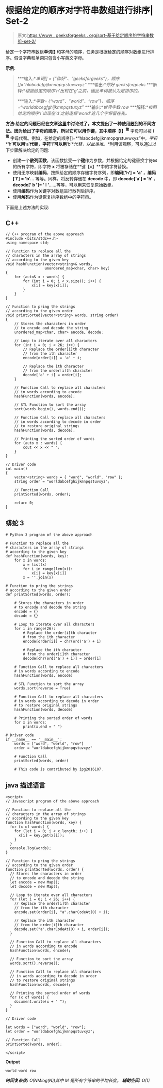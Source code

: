 # 根据给定的顺序对字符串数组进行排序| Set-2

> 原文:[https://www . geeksforgeeks . org/sort-基于给定顺序的字符串数组-set-2/](https://www.geeksforgeeks.org/sort-an-array-of-strings-based-on-the-given-order-set-2/)

给定一个字符串数组**单词[]** 和字母的顺序，任务是根据给定的顺序对数组进行排序。假设字典和单词只包含小写英文字母。

**示例:**

> ***输入:**单词[] = {“你好”、“geeksforgeeks”}，顺序[]=“hlabcdefgijkmnopqrstuvwxyz”*
> ***输出:**你好 geeksforgeeks*
> ***解释:**根据给定的顺序‘h’出现在‘g’之前，因此单词被认为是排序的。*
> 
> ***输入:**字数= {“word”、“world”、“row”}，顺序=“worldabcegfghijkmnpqstuxyz”*
> ***输出:**世界字数 row*
> ***解释:**按照给定的顺序‘l’出现在‘d’之前遂将‘world’这几个字保留在先。*

**方法:**给定的问题已经在文章[这里](https://www.geeksforgeeks.org/sort-an-array-of-strings-based-on-the-given-order/)中讨论过了。本文提出了一种使用[散列](https://www.geeksforgeeks.org/hashing-data-structure/)的不同方法。因为给出了字母的顺序，所以它可以用作键，其中**顺序【I】<sup>第</sup>** 字母可以被 **i <sup>第</sup>** 字母代替。例如，在给定的顺序[]=*“hlabcdefgijknmopqrstuvwxyz”中，*字符**‘h’**可以用**‘a’**代替，字符**‘l’**可以用**‘b’**代替，以此类推*。*利用该观察，可以通过以下步骤解决给定的问题:

*   创建一个**散列函数**，该函数接受一个**键**作为参数，并根据给定的键替换字符串的所有字符，即字符 **x** 将被存储在**键【x】**中的字符替换。
*   使用无序映射**编码**，按照给定的顺序存储字符序列，即**编码['h'] = 'a'** ，**编码['l'] = 'b'…** 等等。同样，将反转存储在 **decode** 中，即 **decode['a'] = 'h'** ，**decode[' b ']= ' l '**……等等，可以用来恢复原始数组。
*   使用**编码**作为关键字对数组进行散列后排序。
*   使用**解码**作为键恢复排序数组中的字符串。

下面是上述方法的实现:

## C++

```
// C++ program of the above approach
#include <bits/stdc++.h>
using namespace std;

// Function to replace all the
// characters in the array of strings
// according to the given key
void hashFunction(vector<string>& words,
                  unordered_map<char, char> key)
{
    for (auto& x : words) {
        for (int i = 0; i < x.size(); i++) {
            x[i] = key[x[i]];
        }
    }
}

// Function to pring the strings
// according to the given order
void printSorted(vector<string> words, string order)
{
    // Stores the characters in order
    // to encode and decode the string
    unordered_map<char, char> encode, decode;

    // Loop to iterate over all characters
    for (int i = 0; i < 26; i++) {
        // Replace the order[i]th character
        // from the ith character
        encode[order[i]] = 'a' + i;

        // Replace the ith character
        // from the order[i]th character
        decode['a' + i] = order[i];
    }

    // Function Call to replace all characters
    // in words according to encode
    hashFunction(words, encode);

    // STL Function to sort the array
    sort(words.begin(), words.end());

    // Function Call to replace all characters
    // in words according to decode in order
    // to restore original strings
    hashFunction(words, decode);

    // Printing the sorted order of words
    for (auto x : words) {
        cout << x << " ";
    }
}

// Driver code
int main()
{
    vector<string> words = { "word", "world", "row" };
    string order = "worldabcefghijkmnpqstuvxyz";

    // Function Call
    printSorted(words, order);

    return 0;
}
```

## 蟒蛇 3

```
# Python 3 program of the above approach

# Function to replace all the
# characters in the array of strings
# according to the given key
def hashFunction(words, key):
    for x in words:
        x = list(x)
        for i in range(len(x)):
            x[i] = key[x[i]]
        x = ''.join(x)

# Function to pring the strings
# according to the given order
def printSorted(words, order):

    # Stores the characters in order
    # to encode and decode the string
    encode = {}
    decode = {}

    # Loop to iterate over all characters
    for i in range(26):
        # Replace the order[i]th character
        # from the ith character
        encode[order[i]] = chr(ord('a') + i)

        # Replace the ith character
        # from the order[i]th character
        decode[chr(ord('a') + i)] = order[i]

    # Function Call to replace all characters
    # in words according to encode
    hashFunction(words, encode)

    # STL Function to sort the array
    words.sort(reverse = True)

    # Function Call to replace all characters
    # in words according to decode in order
    # to restore original strings
    hashFunction(words, decode)

    # Printing the sorted order of words
    for x in words:
        print(x,end = " ")

# Driver code
if __name__ == '__main__':
    words = ["word", "world", "row"]
    order = "worldabcefghijkmnpqstuvxyz"

    # Function Call
    printSorted(words, order)

    # This code is contributed by ipg2016107.
```

## java 描述语言

```
<script>
// Javascript program of the above approach

// Function to replace all the
// characters in the array of strings
// according to the given key
function hashFunction(words, key) {
  for (x of words) {
    for (let i = 0; i < x.length; i++) {
      x[i] = key.get(x[i]);
    }
  }
  console.log(words);
}

// Function to pring the strings
// according to the given order
function printSorted(words, order) {
  // Stores the characters in order
  // to encode and decode the string
  let encode = new Map();
  let decode = new Map();

  // Loop to iterate over all characters
  for (let i = 0; i < 26; i++) {
    // Replace the order[i]th character
    // from the ith character
    encode.set(order[i], "a".charCodeAt(0) + i);

    // Replace the ith character
    // from the order[i]th character
    decode.set("a".charCodeAt(0) + i, order[i]);
  }

  // Function Call to replace all characters
  // in words according to encode
  hashFunction(words, encode);

  // Function to sort the array
  words.sort().reverse();

  // Function Call to replace all characters
  // in words according to decode in order
  // to restore original strings
  hashFunction(words, decode);

  // Printing the sorted order of words
  for (x of words) {
    document.write(x + " ");
  }
}

// Driver code

let words = ["word", "world", "row"];
let order = "worldabcefghijkmnpqstuvxyz";

// Function Call
printSorted(words, order);

</script>
```

**Output**

```
world word row 
```

***时间复杂度:** O(N*M*log(N))其中 M 是所有字符串的平均长度。*
***辅助空间:** O(1)*